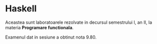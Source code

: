 # Haskell

Aceastea sunt laboratoarele rezolvate in decursul semestrului I, an II, la materia **Programare functionala**. 

Examenul dat in sesiune a obtinut nota 9.80.
